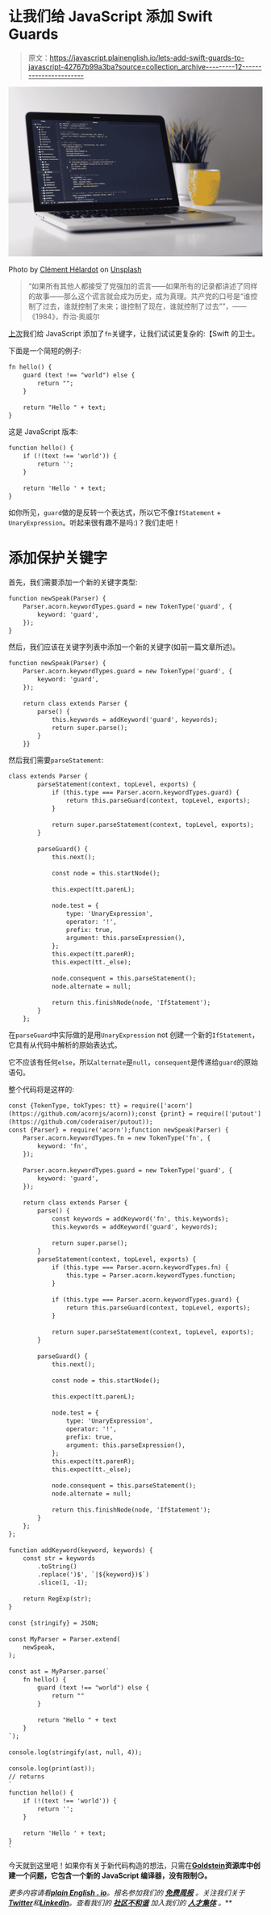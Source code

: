 # 让我们给 JavaScript 添加 Swift Guards

> 原文：<https://javascript.plainenglish.io/lets-add-swift-guards-to-javascript-42767b99a3ba?source=collection_archive---------12----------------------->

![](img/2c871de92f9ac00c699545d12a1da725.png)

Photo by [Clément Hélardot](https://unsplash.com/@clemhlrdt?utm_source=medium&utm_medium=referral) on [Unsplash](https://unsplash.com?utm_source=medium&utm_medium=referral)

> “如果所有其他人都接受了党强加的谎言——如果所有的记录都讲述了同样的故事——那么这个谎言就会成为历史，成为真理。共产党的口号是“谁控制了过去，谁就控制了未来；谁控制了现在，谁就控制了过去””，——《1984》，乔治·奥威尔

[上次](https://medium.com/@coderaiser/how-to-extend-javascript-parser-with-a-new-keyword-36d79be21ef8)我们给 JavaScript 添加了`fn`关键字，让我们试试更复杂的:【Swift 的卫士。

下面是一个简短的例子:

```
fn hello() {
    guard (text !== "world") else {
        return "";
    }

    return "Hello " + text;
}
```

这是 JavaScript 版本:

```
function hello() {
    if (!(text !== 'world')) {
        return '';
    }

    return 'Hello ' + text;
}
```

如你所见，`guard`做的是反转一个表达式，所以它不像`IfStatement` + `UnaryExpression`。听起来很有趣不是吗:)？我们走吧！

# 添加保护关键字

首先，我们需要添加一个新的关键字类型:

```
function newSpeak(Parser) {
    Parser.acorn.keywordTypes.guard = new TokenType('guard', {
        keyword: 'guard',
    });
}
```

然后，我们应该在关键字列表中添加一个新的关键字(如前一篇文章所述)。

```
function newSpeak(Parser) {   
    Parser.acorn.keywordTypes.guard = new TokenType('guard', {
        keyword: 'guard',
    });

    return class extends Parser {
        parse() {
            this.keywords = addKeyword('guard', keywords);
            return super.parse();
        }
    }}
```

然后我们需要`parseStatement`:

```
class extends Parser {
        parseStatement(context, topLevel, exports) {
            if (this.type === Parser.acorn.keywordTypes.guard) {
                return this.parseGuard(context, topLevel, exports);
            }

            return super.parseStatement(context, topLevel, exports);
        }

        parseGuard() {
            this.next();

            const node = this.startNode();

            this.expect(tt.parenL);

            node.test = {
                type: 'UnaryExpression',
                operator: '!',
                prefix: true,
                argument: this.parseExpression(),
            };
            this.expect(tt.parenR);
            this.expect(tt._else);

            node.consequent = this.parseStatement();
            node.alternate = null;

            return this.finishNode(node, 'IfStatement');
        }
    };
```

在`parseGuard`中实际做的是用`UnaryExpression` not 创建一个新的`IfStatement`，它具有从代码中解析的原始表达式。

它不应该有任何`else`，所以`alternate`是`null`，`consequent`是传递给`guard`的原始语句。

整个代码将是这样的:

```
const {TokenType, tokTypes: tt} = require(['acorn'](https://github.com/acornjs/acorn));const {print} = require(['putout'](https://github.com/coderaiser/putout));
const {Parser} = require('acorn');function newSpeak(Parser) {
    Parser.acorn.keywordTypes.fn = new TokenType('fn', {
        keyword: 'fn',
    });

    Parser.acorn.keywordTypes.guard = new TokenType('guard', {
        keyword: 'guard',
    });

    return class extends Parser {
        parse() {
            const keywords = addKeyword('fn', this.keywords);
            this.keywords = addKeyword('guard', keywords);

            return super.parse();
        }
        parseStatement(context, topLevel, exports) {
            if (this.type === Parser.acorn.keywordTypes.fn) {
                this.type = Parser.acorn.keywordTypes.function;
            }

            if (this.type === Parser.acorn.keywordTypes.guard) {
                return this.parseGuard(context, topLevel, exports);
            }

            return super.parseStatement(context, topLevel, exports);
        }

        parseGuard() {
            this.next();

            const node = this.startNode();

            this.expect(tt.parenL);

            node.test = {
                type: 'UnaryExpression',
                operator: '!',
                prefix: true,
                argument: this.parseExpression(),
            };
            this.expect(tt.parenR);
            this.expect(tt._else);

            node.consequent = this.parseStatement();
            node.alternate = null;

            return this.finishNode(node, 'IfStatement');
        }
    };
};

function addKeyword(keyword, keywords) {
    const str = keywords
        .toString()
        .replace(')$', `|${keyword})$`)
        .slice(1, -1);

    return RegExp(str);
}

const {stringify} = JSON;

const MyParser = Parser.extend(
    newSpeak,
);

const ast = MyParser.parse(`
    fn hello() {
        guard (text !== "world") else {
            return ""
        }

        return "Hello " + text
    }
`);

console.log(stringify(ast, null, 4));

console.log(print(ast));
// returns
`
function hello() {
    if (!(text !== 'world')) {
        return '';
    }

    return 'Hello ' + text;
}
`
```

今天就到这里吧！如果你有关于新代码构造的想法，只需在[**Goldstein**](https://github.com/coderaiser/goldstein)**资源库中创建一个问题，它包含一个新的 **JavaScript** 编译器，没有限制😏。**

***更多内容请看*[***plain English . io***](https://plainenglish.io/)*。报名参加我们的* [***免费周报***](http://newsletter.plainenglish.io/) *。关注我们关于*[***Twitter***](https://twitter.com/inPlainEngHQ)*和*[***LinkedIn***](https://www.linkedin.com/company/inplainenglish/)*。查看我们的* [***社区不和谐***](https://discord.gg/GtDtUAvyhW) *加入我们的* [***人才集体***](https://inplainenglish.pallet.com/talent/welcome) *。***